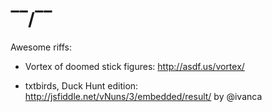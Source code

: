 ‾‾\/‾‾
======

Awesome riffs:

- Vortex of doomed stick figures: http://asdf.us/vortex/

- txtbirds, Duck Hunt edition: http://jsfiddle.net/vNuns/3/embedded/result/ by @ivanca
